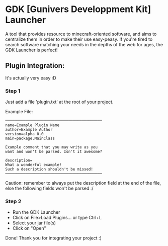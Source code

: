 # GDK [Gunivers Developpment Kit] Launcher
A tool that provides resource to minecraft-oriented software, and aims to centralize them in order to make their use easy-peasy.
If you're tired to search software matching your needs in the depths of the web for ages, the GDK Launcher is perfect!

## Plugin Integration:
It's actually very easy :D

### Step 1
Just add a file 'plugin.txt' at the root of your project.

Example File:

	───────────────────────────────────────────
	name=Example Plugin Name
	author=Example Author
	version=alpha 0.0
	main=package.MainClass

	Example comment that you may write as you
	want and won't be parsed. Isn't it awesome?

	description=
	What a wonderful example!
	Such a description shouldn't be missed!
	───────────────────────────────────────────

Caution: remember to always put the description field at the end of the file, else the following fields won't be parsed :/

### Step 2
- Run the GDK Launcher
- Click on File>Load Plugins... or type Ctrl+L
- Select your jar file(s)
- Click on "Open"

Done!
Thank you for integrating your project :)